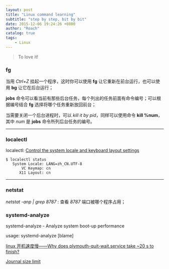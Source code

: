 ```yaml
---
layout: post
title: "Linux command learning"
subtitle: "step by step, bit by bit"
date: 2015-12-06 19:24:26 +0800
author: "Roach"
catalog: true
tags:
    - Linux
---
```


> To love it!

### fg

当用 *Ctrl+Z* 挂起一个程序，这时你可以使用 **fg** 让它重新在前台运行，也可以使用 **bg** 让它在后台运行；

**jobs** 命令可以看当前有那些后台任务，每个列出的任务前面有命令编号；可以根据编号结合 **fg** 选择将哪个任务重新放回前台；

当需要关闭一个后台进程时，可以 *kill it by pid*，同样可以使用命令 **kill %num**，其中 *num* 是 **jobs** 命令所列后台任务的编号。

---

### localectl

localectl: [Control the system locale and keyboard layout settings](https://docs.fedoraproject.org/en-US/Fedora/23/html/System_Administrators_Guide/ch-System_Locale_and_Keyboard_Configuration.html)

```
$ localectl status
   System Locale: LANG=zh_CN.UTF-8
       VC Keymap: cn
      X11 Layout: cn
```

---

### netstat

*netstat -anp  \| grep 8787* : 查看 *8787* 端口被哪个程序占用；

### systemd-analyze

systemd-analyze - Analyze system boot-up performance

usage: systemd-analyze [blame] 

[linux 开机速度慢——Why does plymouth-quit-wait.service take ~20 s to finish?](https://www.reddit.com/r/linuxquestions/comments/3qfmjk/why_does_plymouthquitwaitservice_take_20_s_to/)

[Journal size limit](https://wiki.archlinux.org/index.php/Systemd#Journal_size_limit)
